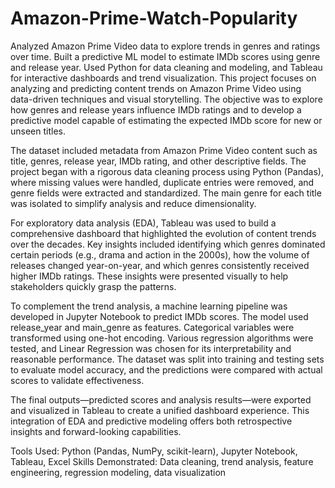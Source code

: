 # Amazon-Prime-Watch-Popularity
Analyzed Amazon Prime Video data to explore trends in genres and ratings over time. Built a predictive ML model to estimate IMDb scores using genre and release year. Used Python for data cleaning and modeling, and Tableau for interactive dashboards and trend visualization.
This project focuses on analyzing and predicting content trends on Amazon Prime Video using data-driven techniques and visual storytelling. The objective was to explore how genres and release years influence IMDb ratings and to develop a predictive model capable of estimating the expected IMDb score for new or unseen titles.

The dataset included metadata from Amazon Prime Video content such as title, genres, release year, IMDb rating, and other descriptive fields. The project began with a rigorous data cleaning process using Python (Pandas), where missing values were handled, duplicate entries were removed, and genre fields were extracted and standardized. The main genre for each title was isolated to simplify analysis and reduce dimensionality.

For exploratory data analysis (EDA), Tableau was used to build a comprehensive dashboard that highlighted the evolution of content trends over the decades. Key insights included identifying which genres dominated certain periods (e.g., drama and action in the 2000s), how the volume of releases changed year-on-year, and which genres consistently received higher IMDb ratings. These insights were presented visually to help stakeholders quickly grasp the patterns.

To complement the trend analysis, a machine learning pipeline was developed in Jupyter Notebook to predict IMDb scores. The model used release_year and main_genre as features. Categorical variables were transformed using one-hot encoding. Various regression algorithms were tested, and Linear Regression was chosen for its interpretability and reasonable performance. The dataset was split into training and testing sets to evaluate model accuracy, and the predictions were compared with actual scores to validate effectiveness.

The final outputs—predicted scores and analysis results—were exported and visualized in Tableau to create a unified dashboard experience. This integration of EDA and predictive modeling offers both retrospective insights and forward-looking capabilities.

Tools Used: Python (Pandas, NumPy, scikit-learn), Jupyter Notebook, Tableau, Excel
Skills Demonstrated: Data cleaning, trend analysis, feature engineering, regression modeling, data visualization

